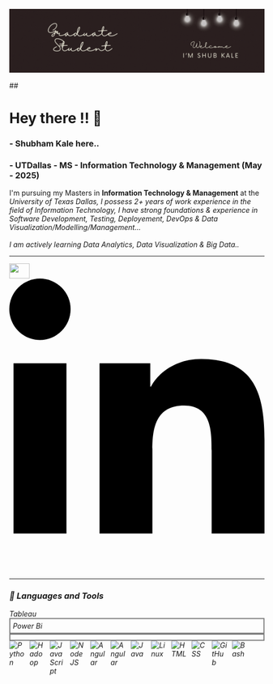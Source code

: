 [![MasterHead](https://raw.githubusercontent.com/ShubK98/ShubK98/main/New%20Anim.gif)]()
<link rel="stylesheet" href="style.css">
## <h1> Hey there !! 👋 </h1> 
<h3>- Shubham Kale here..</h3>
<h3>- UTDallas - MS - Information Technology & Management (May - 2025)</h3>
<!-- <link rel="stylesheet" href="https://cdnjs.cloudflare.com/ajax/libs/font-awesome/6.4.0/css/all.min.css"> -->
I'm  pursuing my Masters in <b>Information Technology & Management</b> at the <i>University of Texas Dallas<i>, I possess 2+ years of work experience in the field of Information Technology, I have strong foundations & experience in Software Development, Testing, Deployement, DevOps & Data Visualization/Modelling/Management...
<br><br>
I am actively learning <i>Data Analytics, Data Visualization & Big Data..</i>
<hr>

 <a href="https://www.linkedin.com/in/ShubKale98/" target="blank">
    <img align="center" src="https://raw.githubusercontent.com/rahuldkjain/github-profile-readme-generator/master/src/images/icons/Social/linked-in-alt.svg" alt="" height="30" width="40" />
  </a>
<svg xmlns="http://www.w3.org/2000/svg" viewBox="0 0 448 512"><!--!Font Awesome Free 6.6.0 by @fontawesome - https://fontawesome.com License - https://fontawesome.com/license/free Copyright 2024 Fonticons, Inc.--><path d="M100.3 448H7.4V148.9h92.9zM53.8 108.1C24.1 108.1 0 83.5 0 53.8a53.8 53.8 0 0 1 107.6 0c0 29.7-24.1 54.3-53.8 54.3zM447.9 448h-92.7V302.4c0-34.7-.7-79.2-48.3-79.2-48.3 0-55.7 37.7-55.7 76.7V448h-92.8V148.9h89.1v40.8h1.3c12.4-23.5 42.7-48.3 87.9-48.3 94 0 111.3 61.9 111.3 142.3V448z"/></svg>

<hr>

### 🧰 Languages and Tools
<div class="brooo">
    <!-- Your content here -->Tableau
</div>
<div style="padding: 5px; border: 2px solid grey;">
    <!-- Your content here --> Power Bi
</div>
<div style="padding: 5px; border: 2px solid grey;">
    <!-- Your content here -->
</div>
<img align="left" alt="Python" width="30px" style="padding-right:10px;" src="https://cdn.jsdelivr.net/gh/devicons/devicon/icons/python/python-plain.svg" />
<img align="left" alt="Hadoop" width="30px" style="padding-right:10px;" src="https://cdn.jsdelivr.net/gh/devicons/devicon@latest/icons/hadoop/hadoop-original.svg" />  
<img align="left" alt="JavaScript" width="30px" style="padding-right:10px;" src="https://cdn.jsdelivr.net/gh/devicons/devicon/icons/javascript/javascript-plain.svg" />
<img align="left" alt="NodeJS" width="30px" style="padding-right:10px;" src="https://cdn.jsdelivr.net/gh/devicons/devicon/icons/nodejs/nodejs-original.svg" />
<img align="left" alt="Angular" width="30px" style="padding-right:10px;" src="https://cdn.jsdelivr.net/gh/devicons/devicon/icons/angularjs/angularjs-plain.svg" />

<img align="left" alt="Angular" width="30px" style="padding-right:10px;" src="https://cdn.jsdelivr.net/gh/devicons/devicon@latest/icons/azuresqldatabase/azuresqldatabase-original.svg" />
          
<img align="left" alt="Java" width="30px" style="padding-right:10px;" src="https://cdn.jsdelivr.net/gh/devicons/devicon/icons/java/java-original.svg"/>
<img align="left" alt="Linux" width="30px" style="padding-right:10px;" src="https://cdn.jsdelivr.net/gh/devicons/devicon/icons/linux/linux-original.svg" />
<img align="left" alt="HTML" width="30px" style="padding-right:10px;" src="https://cdn.jsdelivr.net/gh/devicons/devicon/icons/html5/html5-plain.svg" />
<img align="left" alt="CSS" width="30px" style="padding-right:10px;" src="https://cdn.jsdelivr.net/gh/devicons/devicon/icons/css3/css3-plain.svg" />
<img align="left" alt="GitHub" width="30px" style="padding-right:10px;" src="https://cdn.jsdelivr.net/gh/devicons/devicon/icons/github/github-original.svg" />
<img align="left" alt="Bash" width="30px" style="padding-right:10px;" src="https://cdn.jsdelivr.net/gh/devicons/devicon/icons/bash/bash-original.svg" />

<br />
